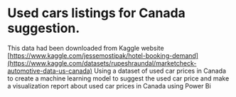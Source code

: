 # Used cars listings for Canada suggestion.
This data had been downloaded from  Kaggle website [https://www.kaggle.com/jessemostipak/hotel-booking-demand](https://www.kaggle.com/datasets/rupeshraundal/marketcheck-automotive-data-us-canada) 
Using a dataset of used car prices in Canada  to create a machine learning model to suggest the used car price and make a visualization report about used car prices in Canada using Power Bi 
